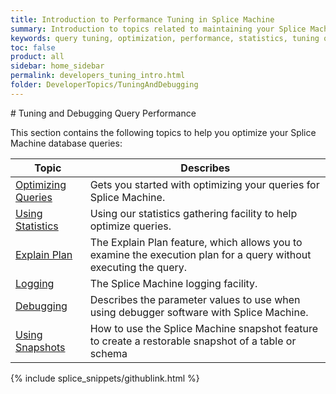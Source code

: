 ```yaml
---
title: Introduction to Performance Tuning in Splice Machine
summary: Introduction to topics related to maintaining your Splice Machine database.
keywords: query tuning, optimization, performance, statistics, tuning queries
toc: false
product: all
sidebar: home_sidebar
permalink: developers_tuning_intro.html
folder: DeveloperTopics/TuningAndDebugging
---
```

<section>
<div class="TopicContent" data-swiftype-index="true" markdown="1">
# Tuning and Debugging Query Performance

This section contains the following topics to help you optimize your
Splice Machine database queries:

<table summary="Table of descriptions of and links to the sections in this section.">
    <col />
    <col />
    <thead>
        <tr>
            <th>Topic</th>
            <th>Describes</th>
        </tr>
    </thead>
    <tbody>
        <tr>
            <td><a href="developers_tuning_queryoptimization.html">Optimizing Queries</a>
            </td>
            <td>Gets you started with optimizing your queries for Splice Machine.</td>
        </tr>
        <tr>
            <td><a href="developers_tuning_usingstats.html">Using Statistics</a>
            </td>
            <td>Using our statistics gathering facility to help optimize queries.</td>
        </tr>
        <tr>
            <td><a href="developers_tuning_explainplan.html">Explain Plan</a>
            </td>
            <td>The Explain Plan feature, which allows you to examine the execution plan for a query without executing the query.</td>
        </tr>
        <tr>
            <td><a href="developers_tuning_logging.html">Logging</a>
            </td>
            <td>The Splice Machine logging facility.</td>
        </tr>
        <tr>
            <td><a href="developers_tuning_debugging.html">Debugging</a>
            </td>
            <td>Describes the parameter values to use when using debugger software with Splice Machine.</td>
        </tr>
        <tr>
            <td><a href="developers_tuning_snapshots.html">Using Snapshots</a></td>
            <td>How to use the Splice Machine snapshot feature to
            create a restorable snapshot of a table or schema</td>
        </tr>
    </tbody>
</table>
{% include splice_snippets/githublink.html %}
</div>
</section>
